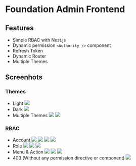 # Foundation Admin Frontend

## Features
- Simple RBAC with Nest.js
- Dynamic permission `<Authority />` component
- Refresh Token
- Dynamic Router
- Multiple Themes

## Screenhots
### Themes
- Light
![](https://s2.loli.net/2024/09/06/L1cJw7FQhzoKOPn.png)
- Dark
![](https://s2.loli.net/2024/09/06/PxFDXEIUbpwJnku.png)
- Multiple Themes
![](https://s2.loli.net/2024/09/06/z8cYRZkoPb6MG2I.png)
![](https://s2.loli.net/2024/09/06/EfeNZaqMGusKDnp.png)
### RBAC
- Account
![](https://s2.loli.net/2024/09/06/7RJl4WtYOsehETr.png)
![](https://s2.loli.net/2024/09/06/54hTHC7ZPkKDaqW.png)
![](https://s2.loli.net/2024/09/06/1Fb3lhScXvJL6mE.png)
![](https://s2.loli.net/2024/09/06/LMJcbd5exTCRKlu.png)
- Role
![](https://s2.loli.net/2024/09/06/Sz2tgaM9VeoTpRA.png)
![](https://s2.loli.net/2024/09/06/gP13yU6MGnYlBH7.png)
![](https://s2.loli.net/2024/09/06/VSlkmGoEN6QLjHU.png)
- Menu & Action
![](https://s2.loli.net/2024/09/06/7Ty9gAqdC8n4SUm.png)
![](https://s2.loli.net/2024/09/06/lDe7Ld3WXaIxvzC.png)
![](https://s2.loli.net/2024/09/06/T9AKIVk14QcvSjO.png)
- 403 (Without any permission directive or component)
![](https://s2.loli.net/2024/09/06/TPMqoEHOjYuC5yi.png)